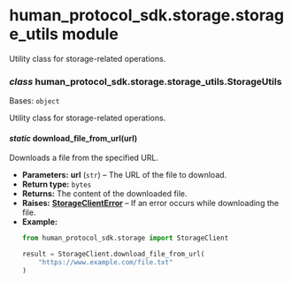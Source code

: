 # human_protocol_sdk.storage.storage_utils module

Utility class for storage-related operations.

### *class* human_protocol_sdk.storage.storage_utils.StorageUtils

Bases: `object`

Utility class for storage-related operations.

#### *static* download_file_from_url(url)

Downloads a file from the specified URL.

* **Parameters:**
  **url** (`str`) – The URL of the file to download.
* **Return type:**
  `bytes`
* **Returns:**
  The content of the downloaded file.
* **Raises:**
  [**StorageClientError**](human_protocol_sdk.storage.storage_client.md#human_protocol_sdk.storage.storage_client.StorageClientError) – If an error occurs while downloading the file.
* **Example:**
  ```python
  from human_protocol_sdk.storage import StorageClient

  result = StorageClient.download_file_from_url(
      "https://www.example.com/file.txt"
  )
  ```
